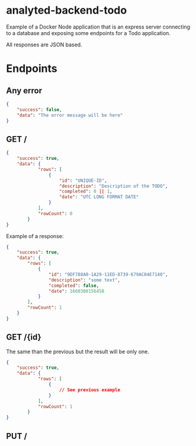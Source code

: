 # analyted-backend-todo

Example of a Docker Node application that is an express server connecting to a database and exposing some endpoints for a Todo application.

All responses are JSON based.

# Endpoints

## Any error

```json
{
    "success": false,
    "data": "The error message will be here"
}
```

## GET /

```json
{
    "success": true,
    "data": {
            "rows": [
                {
                    "id": "UNIQUE-ID",
                    "description": "Description of the TODO",
                    "completed": 0 || 1,
                    "date": "UTC LONG FORMAT DATE"
                }
            ],
            "rowCount": 0
        }
}
```

Example of a response:

```json
{
    "success": true,
    "data": {
        "rows": [
            {
                "id": "9DF788A0-1A29-11ED-8739-679AC04E7140",
                "description": "some text",
                "completed": false,
                "date": 1660300156458
            }
        ],
        "rowCount": 1
    }
}
```

## GET /{id}

The same than the previous but the result will be only one.

```json
{
    "success": true,
    "data": {
            "rows": [
                {
                    // See previous example
                }
            ],
            "rowCount": 1
        }
}
```

## PUT /

